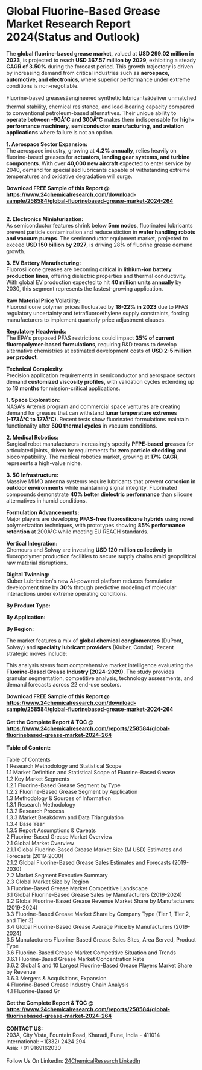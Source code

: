 <h1>Global Fluorine-Based Grease Market Research Report 2024(Status and Outlook)</h1><p>The <strong>global fluorine-based grease market</strong>, valued at <strong>USD 299.02 million in 2023</strong>, is projected to reach <strong>USD 367.57 million by 2029</strong>, exhibiting a steady <strong>CAGR of 3.50%</strong> during the forecast period. This growth trajectory is driven by increasing demand from critical industries such as <strong>aerospace, automotive, and electronics</strong>, where superior performance under extreme conditions is non-negotiable.</p><p>Fluorine-based greasesâengineered synthetic lubricantsâdeliver unmatched thermal stability, chemical resistance, and load-bearing capacity compared to conventional petroleum-based alternatives. Their unique ability to <strong>operate between -90Â°C and 300Â°C</strong> makes them indispensable for <strong>high-performance machinery, semiconductor manufacturing, and aviation applications</strong> where failure is not an option.</p><p><strong>1. Aerospace Sector Expansion:</strong><br>  
The aerospace industry, growing at <strong>4.2% annually</strong>, relies heavily on fluorine-based greases for <strong>actuators, landing gear systems, and turbine components</strong>. With over <strong>40,000 new aircraft</strong> expected to enter service by 2040, demand for specialized lubricants capable of withstanding extreme temperatures and oxidative degradation will surge.</p><div><b>Download FREE Sample of this Report @ 
            <a href="https://www.24chemicalresearch.com/download-sample/258584/global-fluorinebased-grease-market-2024-264">
            https://www.24chemicalresearch.com/download-sample/258584/global-fluorinebased-grease-market-2024-264</a></b></div><br><p><strong>2. Electronics Miniaturization:</strong><br>  
As semiconductor features shrink below <strong>5nm nodes</strong>, fluorinated lubricants prevent particle contamination and reduce stiction in <strong>wafer handling robots and vacuum pumps</strong>. The semiconductor equipment market, projected to exceed <strong>USD 150 billion by 2027</strong>, is driving 28% of fluorine grease demand growth.</p><p><strong>3. EV Battery Manufacturing:</strong><br>  
Fluorosilicone greases are becoming critical in <strong>lithium-ion battery production lines</strong>, offering dielectric properties and thermal conductivity. With global EV production expected to hit <strong>40 million units annually</strong> by 2030, this segment represents the fastest-growing application.</p><p><strong>Raw Material Price Volatility:</strong><br>
Fluorosilicone polymer prices fluctuated by <strong>18-22% in 2023</strong> due to PFAS regulatory uncertainty and tetrafluoroethylene supply constraints, forcing manufacturers to implement quarterly price adjustment clauses.</p><p><strong>Regulatory Headwinds:</strong><br>
The EPA's proposed PFAS restrictions could impact <strong>35% of current fluoropolymer-based formulations</strong>, requiring R&amp;D teams to develop alternative chemistries at estimated development costs of <strong>USD 2-5 million per product</strong>.</p><p><strong>Technical Complexity:</strong><br>
Precision application requirements in semiconductor and aerospace sectors demand <strong>customized viscosity profiles</strong>, with validation cycles extending up to <strong>18 months</strong> for mission-critical applications.</p><p><strong>1. Space Exploration:</strong><br>
NASA's Artemis program and commercial space ventures are creating demand for greases that can withstand <strong>lunar temperature extremes (-173Â°C to 127Â°C)</strong>. Recent tests show fluorinated formulations maintain functionality after <strong>500 thermal cycles</strong> in vacuum conditions.</p><p><strong>2. Medical Robotics:</strong><br>
Surgical robot manufacturers increasingly specify <strong>PFPE-based greases</strong> for articulated joints, driven by requirements for <strong>zero particle shedding</strong> and biocompatibility. The medical robotics market, growing at <strong>17% CAGR</strong>, represents a high-value niche.</p><p><strong>3. 5G Infrastructure:</strong><br> 
Massive MIMO antenna systems require lubricants that prevent <strong>corrosion in outdoor environments</strong> while maintaining signal integrity. Fluorinated compounds demonstrate <strong>40% better dielectric performance</strong> than silicone alternatives in humid conditions.</p><p><strong>Formulation Advancements:</strong><br>
Major players are developing <strong>PFAS-free fluorosilicone hybrids</strong> using novel polymerization techniques, with prototypes showing <strong>85% performance retention</strong> at 200Â°C while meeting EU REACH standards.</p><p><strong>Vertical Integration:</strong><br>
Chemours and Solvay are investing <strong>USD 120 million collectively</strong> in fluoropolymer production facilities to secure supply chains amid geopolitical raw material disruptions.</p><p><strong>Digital Twinning:</strong><br>
Kluber Lubrication's new AI-powered platform reduces formulation development time by <strong>30%</strong> through predictive modeling of molecular interactions under extreme operating conditions.</p><p><strong>By Product Type:</strong></p><p><strong>By Application:</strong></p><p><strong>By Region:</strong></p><p>The market features a mix of <strong>global chemical conglomerates</strong> (DuPont, Solvay) and <strong>specialty lubricant providers</strong> (Kluber, Condat). Recent strategic moves include:</p><p>This analysis stems from comprehensive market intelligence evaluating the <strong>Fluorine-Based Grease Industry (2024-2029)</strong>. The study provides granular segmentation, competitive analysis, technology assessments, and demand forecasts across 22 end-use sectors.</p><div><b>Download FREE Sample of this Report @ 
            <a href="https://www.24chemicalresearch.com/download-sample/258584/global-fluorinebased-grease-market-2024-264">
            https://www.24chemicalresearch.com/download-sample/258584/global-fluorinebased-grease-market-2024-264</a></b></div><br><div><b>Get the Complete Report & TOC @ 
            <a href="https://www.24chemicalresearch.com/reports/258584/global-fluorinebased-grease-market-2024-264">
            https://www.24chemicalresearch.com/reports/258584/global-fluorinebased-grease-market-2024-264</a></b></div><br>
            <b>Table of Content:</b><p>Table of Contents<br />
1 Research Methodology and Statistical Scope<br />
1.1 Market Definition and Statistical Scope of Fluorine-Based Grease<br />
1.2 Key Market Segments<br />
1.2.1 Fluorine-Based Grease Segment by Type<br />
1.2.2 Fluorine-Based Grease Segment by Application<br />
1.3 Methodology & Sources of Information<br />
1.3.1 Research Methodology<br />
1.3.2 Research Process<br />
1.3.3 Market Breakdown and Data Triangulation<br />
1.3.4 Base Year<br />
1.3.5 Report Assumptions & Caveats<br />
2 Fluorine-Based Grease Market Overview<br />
2.1 Global Market Overview<br />
2.1.1 Global Fluorine-Based Grease Market Size (M USD) Estimates and Forecasts (2019-2030)<br />
2.1.2 Global Fluorine-Based Grease Sales Estimates and Forecasts (2019-2030)<br />
2.2 Market Segment Executive Summary<br />
2.3 Global Market Size by Region<br />
3 Fluorine-Based Grease Market Competitive Landscape<br />
3.1 Global Fluorine-Based Grease Sales by Manufacturers (2019-2024)<br />
3.2 Global Fluorine-Based Grease Revenue Market Share by Manufacturers (2019-2024)<br />
3.3 Fluorine-Based Grease Market Share by Company Type (Tier 1, Tier 2, and Tier 3)<br />
3.4 Global Fluorine-Based Grease Average Price by Manufacturers (2019-2024)<br />
3.5 Manufacturers Fluorine-Based Grease Sales Sites, Area Served, Product Type<br />
3.6 Fluorine-Based Grease Market Competitive Situation and Trends<br />
3.6.1 Fluorine-Based Grease Market Concentration Rate<br />
3.6.2 Global 5 and 10 Largest Fluorine-Based Grease Players Market Share by Revenue<br />
3.6.3 Mergers & Acquisitions, Expansion<br />
4 Fluorine-Based Grease Industry Chain Analysis<br />
4.1 Fluorine-Based Gr</p><div><b>Get the Complete Report & TOC @ 
            <a href="https://www.24chemicalresearch.com/reports/258584/global-fluorinebased-grease-market-2024-264">
            https://www.24chemicalresearch.com/reports/258584/global-fluorinebased-grease-market-2024-264</a></b></div><br><b>CONTACT US:</b><br>
            203A, City Vista, Fountain Road, Kharadi, Pune, India - 411014<br>
            International: +1(332) 2424 294<br>
            Asia: +91 9169162030 <br><br>
            Follow Us On LinkedIn: <a href="https://www.linkedin.com/company/24chemicalresearch/">24ChemicalResearch LinkedIn</a>